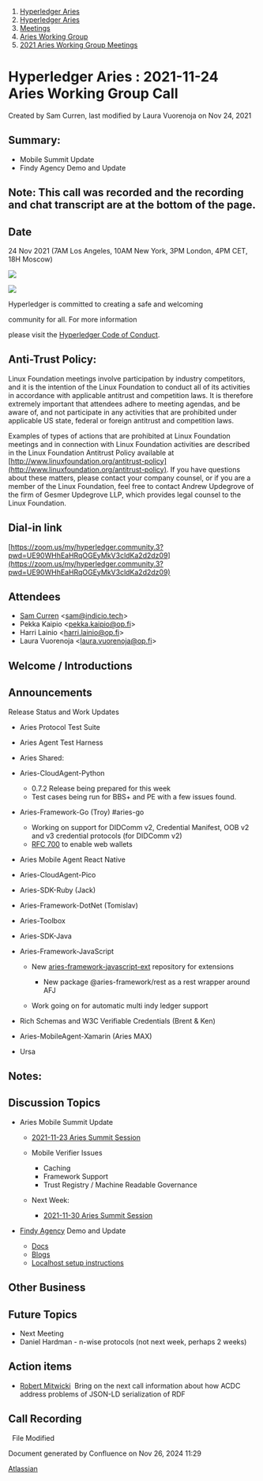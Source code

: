 1. [Hyperledger Aries](index.html)
2. [Hyperledger Aries](Hyperledger-Aries_18481154.html)
3. [Meetings](Meetings_18481222.html)
4. [Aries Working Group](Aries-Working-Group_18481228.html)
5. [2021 Aries Working Group Meetings](2021-Aries-Working-Group-Meetings_18514540.html)

# Hyperledger Aries : 2021-11-24 Aries Working Group Call

Created by Sam Curren, last modified by Laura Vuorenoja on Nov 24, 2021

## Summary:

- Mobile Summit Update
- Findy Agency Demo and Update

## Note: This call was recorded and the recording and chat transcript are at the bottom of the page.

## Date

24 Nov 2021 (7AM Los Angeles, 10AM New York, 3PM London, 4PM CET, 18H Moscow)

![](https://wiki.hyperledger.org/download/attachments/29034696/Antitrustnotice.png?version=1&modificationDate=1581695654000&api=v2)

![](https://wiki.hyperledger.org/download/attachments/2392771/welcome.png?version=2&modificationDate=1572450107000&api=v2)

Hyperledger is committed to creating a safe and welcoming

community for all. For more information

please visit the [Hyperledger Code of Conduct](https://lf-hyperledger.atlassian.net/wiki/display/HYP/Hyperledger+Code+of+Conduct).

## Anti-Trust Policy:

Linux Foundation meetings involve participation by industry competitors, and it is the intention of the Linux Foundation to conduct all of its activities in accordance with applicable antitrust and competition laws. It is therefore extremely important that attendees adhere to meeting agendas, and be aware of, and not participate in any activities that are prohibited under applicable US state, federal or foreign antitrust and competition laws.

Examples of types of actions that are prohibited at Linux Foundation meetings and in connection with Linux Foundation activities are described in the Linux Foundation Antitrust Policy available at [http://www.linuxfoundation.org/antitrust-policy](http://www.linuxfoundation.org/antitrust-policy). If you have questions about these matters, please contact your company counsel, or if you are a member of the Linux Foundation, feel free to contact Andrew Updegrove of the firm of Gesmer Updegrove LLP, which provides legal counsel to the Linux Foundation.

## Dial-in link

[https://zoom.us/my/hyperledger.community.3?pwd=UE90WHhEaHRqOGEyMkV3cldKa2d2dz09](https://zoom.us/my/hyperledger.community.3?pwd=UE90WHhEaHRqOGEyMkV3cldKa2d2dz09)

## Attendees

- [Sam Curren](https://lf-hyperledger.atlassian.net/wiki/people/557058:1ed5fd92-7e42-4cab-87b1-688e48bc02c2?ref=confluence) &lt;sam@indicio.tech&gt;
- Pekka Kaipio &lt;pekka.kaipio@op.fi&gt;
- Harri Lainio &lt;harri.lainio@op.fi&gt;
- Laura Vuorenoja &lt;laura.vuorenoja@op.fi&gt;

## Welcome / Introductions

## Announcements

Release Status and Work Updates

- Aries Protocol Test Suite
- Aries Agent Test Harness
- Aries Shared:
- Aries-CloudAgent-Python
  
  - 0.7.2 Release being prepared for this week
  - Test cases being run for BBS+ and PE with a few issues found.
- Aries-Framework-Go (Troy) #aries-go
  
  - Working on support for DIDComm v2, Credential Manifest, OOB v2 and v3 credential protocols (for DIDComm v2)
  - [RFC 700](https://github.com/hyperledger/aries-rfcs/pull/700) to enable web wallets
- Aries Mobile Agent React Native
- Aries-CloudAgent-Pico
- Aries-SDK-Ruby (Jack)
- Aries-Framework-DotNet (Tomislav)
- Aries-Toolbox
- Aries-SDK-Java
- Aries-Framework-JavaScript
  
  - New [aries-framework-javascript-ext](https://github.com/hyperledger/aries-framework-javascript-ext) repository for extensions
    
    - New package @aries-framework/rest as a rest wrapper around AFJ
  - Work going on for automatic multi indy ledger support
- Rich Schemas and W3C Verifiable Credentials (Brent &amp; Ken)
- Aries-MobileAgent-Xamarin (Aries MAX)
- Ursa

## Notes:

## Discussion Topics

- Aries Mobile Summit Update
  
  - [2021-11-23 Aries Summit Session](2021-11-23-Aries-Summit-Session_18494691.html)
  - Mobile Verifier Issues
    
    - Caching
    - Framework Support
    - Trust Registry / Machine Readable Governance
  - Next Week:
    
    - [2021-11-30 Aries Summit Session](2021-11-30-Aries-Summit-Session_18494777.html)
- [Findy Agency](https://findy-network.github.io/) Demo and Update
  
  - [Docs](https://findy-network.github.io/docs/)
  - [Blogs](https://findy-network.github.io/blog/)
  - [Localhost setup instructions](https://github.com/findy-network/findy-wallet-pwa/tree/dev/tools/env#agency-setup-for-local-development)

## Other Business

## Future Topics

- Next Meeting
- Daniel Hardman - n-wise protocols (not next week, perhaps 2 weeks)

## Action items

- [Robert Mitwicki](https://lf-hyperledger.atlassian.net/wiki/people/712020:9176fc40-350e-4342-b616-01da76989d8d?ref=confluence)  Bring on the next call information about how ACDC address problems of JSON-LD serialization of RDF

## Call Recording

  File Modified

Document generated by Confluence on Nov 26, 2024 11:29

[Atlassian](http://www.atlassian.com/)
